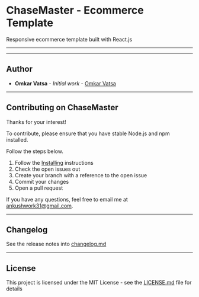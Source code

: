 # ChaseMaster - Ecommerce Template

Responsive ecommerce template built with React.js

---



---

## Author

- **Omkar Vatsa** - _Initial work_ - [Omkar Vatsa](https://github.com/Gitster7)

---

## Contributing on ChaseMaster

Thanks for your interest!

To contribute, please ensure that you have stable Node.js and npm installed.

Follow the steps below.

1. Follow the [Installing](#installing) instructions
2. Check the open issues out
3. Create your branch with a reference to the open issue
4. Commit your changes
5. Open a pull request

If you have any questions, feel free to email me at [ankushwork31@gmail.com](mailto:ankushwork31@gmail.com).

---

## Changelog

See the release notes into [changelog.md](changelog.md)

---

## License

This project is licensed under the MIT License - see the [LICENSE.md](LICENSE.md) file for details
